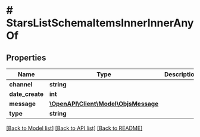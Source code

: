 # # StarsListSchemaItemsInnerInnerAnyOf

## Properties

Name | Type | Description | Notes
------------ | ------------- | ------------- | -------------
**channel** | **string** |  |
**date_create** | **int** |  |
**message** | [**\OpenAPI\Client\Model\ObjsMessage**](ObjsMessage.md) |  |
**type** | **string** |  |

[[Back to Model list]](../../README.md#models) [[Back to API list]](../../README.md#endpoints) [[Back to README]](../../README.md)
